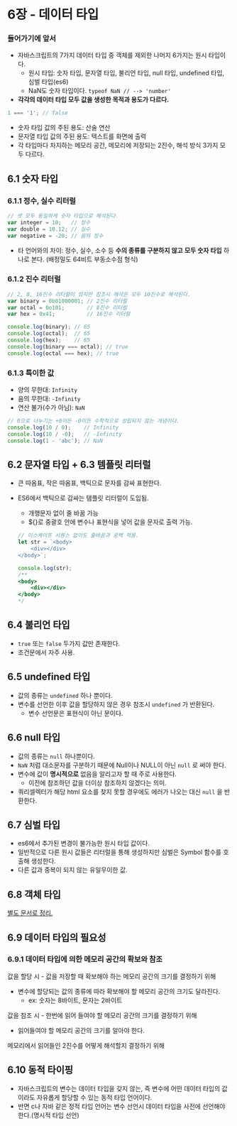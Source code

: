 # 6장 - 데이터 타입

### 들어가기에 앞서

- 자바스크립트의 7가지 데이터 타입 중 객체를 제외한 나머지 6가지는 원시 타입이다.
    - 원시 타입: 숫자 타입, 문자열 타입, 불리언 타입, null 타입, undefined 타입, 심벌 타입(es6)
    - NaN도 숫자 타입이다. `typeof NaN // --> 'number'`
- **각각의 데이터 타입 모두 값을 생성한 목적과 용도가 다르다.**

```jsx
1 === '1'; // false
```

- 숫자 타입 값의 주된 용도: 산술 연산
- 문자열 타입 값의 주된 용도: 텍스트를 화면에 출력
- 각 타입마다 차지하는 메모리 공간, 메모리에 저장되는 2진수, 해석 방식 3가지 모두 다르다.

## 6.1 숫자 타입

### 6.1.1 정수, 실수 리터럴

```jsx
// 셋 모두 동일하게 숫자 타입으로 해석된다.
var integer = 10;   // 정수
var double = 10.12; // 실수
var negative = -20; // 음의 정수
```

- 타 언어와의 차이: 정수, 실수, 소수 등 **수의 종류를 구분하지 않고** **모두 숫자 타입** 하나로 본다. (배정밀도 64비트 부동소수점 형식)

### 6.1.2 진수 리터럴

```jsx
// 2, 8, 16진수 리터럴이 있지만 참조시 해석은 모두 10진수로 해석된다.
var binary = 0b01000001; // 2진수 리터럴
var octal = 0o101;       // 8진수 리터럴
var hex = 0x41;          // 16진수 리터럴

console.log(binary); // 65
console.log(octal);  // 65
console.log(hex);    // 65
console.log(binary === octal); // true
console.log(octal === hex); // true
```

### 6.1.3 특이한 값

- 양의 무한대: `Infinity`
- 음의 무한대: `-Infinity`
- 연산 불가(수가 아님): `NaN`

```jsx
// 0으로 나누기는 +0이든 -0이든 수학적으로 성립되지 않는 개념이다.
console.log(10 / 0);    // Infinity
console.log(10 / -0);   // -Infinity
console.log(1 - 'abc'); // NaN
```

## 6.2 문자열 타입 + 6.3 템플릿 리터럴

- 큰 따옴표, 작은 따옴표, 백틱으로 문자를 감싸 표현한다.
- ES6에서 백틱으로 감싸는 템플릿 리터럴이 도입됨.
    - 개행문자 없이 줄 바꿈 가능
    - ${}로 중괄호 안에 변수나 표현식을 넣어 값을 문자로 출력 가능.
    
    ```jsx
    // 이스케이프 시퀀스 없이도 줄바꿈과 공백 적용.
    let str = `<body>
    	<div></div>	
    </body>`;
    
    console.log(str);
    /**
    <body>
    	<div></div>	
    </body>
    */
    ```
    

## 6.4 불리언 타입

- `true` 또는 `false` 두가지 값만 존재한다.
- 조건문에서 자주 사용.

## 6.5 undefined 타입

- 값의 종류는 `undefined` 하나 뿐이다.
- 변수를 선언한 이후 값을 할당하지 않은 경우 참조시 `undefined` 가 반환된다.
    - 변수 선언문은 표현식이 아닌 문이다.

## 6.6 null 타입

- 값의 종류는 `null`  하나뿐이다.
- `NaN` 처럼 대소문자를 구분하기 때문에 Null이나 NULL이 아닌 `null` 로 써야 한다.
- 변수에 값이 **명시적으로** 없음을 알리고자 할 때 주로 사용한다.
    - 이전에 참조하던 값을 더이상 참조하지 않겠다는 의미.
- 쿼리셀렉터가 해당 html 요소를 찾지 못할 경우에도 에러가 나오는 대신 `null` 을 반환한다.

## 6.7 심벌 타입

- es6에서 추가된 변경이 불가능한 원시 타입 값이다.
- 일반적으로 다른 원시 값들은 리터럴을 통해 생성하지만 심벌은 Symbol 함수를 호출해 생성한다.
- 다른 값과 중복이 되지 않는 유일무이한 값.

## 6.8 객체 타입

[별도 문서로 정리.]([https://ryan-kim-dev.tistory.com/63](https://ryan-kim-dev.tistory.com/63))

## 6.9 데이터 타입의 필요성

### 6.9.1 데이터 타입에 의한 메모리 공간의 확보와 참조

값을 할당 시 - 값을 저장할 때 확보해야 하는 메모리 공간의 크기를 결정하기 위해

- 변수에 할당되는 값의 종류에 따라 확보해야 할 메모리 공간의 크기도 달라진다.
    - ex: 숫자는 8바이트, 문자는 2바이트

값을 참조 시 - 한번에 읽어 들여야 할 메모리 공간의 크기를 결정하기 위해

- 읽어들여야 할 메모리 공간의 크기를 알아야 한다.

메모리에서 읽어들인 2진수를 어떻게 해석할지 결정하기 위해

 

## 6.10 동적 타이핑

- 자바스크립트의 변수는 데이터 타입을 갖지 않는, 즉 변수에 어떤 데이터 타입의 값이라도 자유롭게 할당할 수 있는 동적 타입 언어이다.
- 반면 c나 자바 같은 정적 타입 언어는 변수 선언시 데이터 타입을 사전에 선언해야 한다.(명시적 타입 선언)